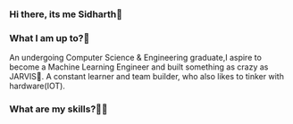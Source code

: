 ### Hi there, its me Sidharth👋

<!--
**binarymatter/binarymatter** is a ✨ _special_ ✨ repository because its `README.md` (this file) appears on your GitHub profile.

Here are some ideas to get you started:

- 🔭 I’m currently working on ...
- 🌱 I’m currently learning ...
- 👯 I’m looking to collaborate on ...
- 🤔 I’m looking for help with ...
- 💬 Ask me about ...
- 📫 How to reach me: ...
- 😄 Pronouns: ...
- ⚡ Fun fact: ...
-->
### What I am up to?🎯
An undergoing Computer Science & Engineering graduate,I aspire to become a Machine Learning Engineer and built something as crazy as JARVIS🤖. A constant learner and team builder, who also likes to tinker with hardware(IOT).

### What are my skills?👨‍💻
